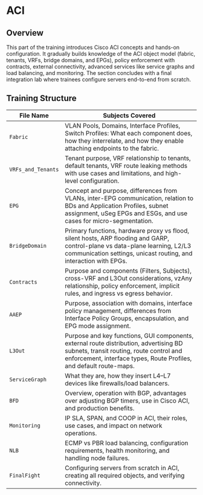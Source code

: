 # ACI

## Overview

This part of the training introduces Cisco ACI concepts and hands-on configuration. It gradually builds knowledge of the ACI object model (fabric, tenants, VRFs, bridge domains, and EPGs), policy enforcement with contracts, external connectivity, advanced services like service graphs and load balancing, and monitoring. The section concludes with a final integration lab where trainees configure servers end-to-end from scratch.

## Training Structure

| File Name          | Subjects Covered |
| ------------------ | ---------------- |
| `Fabric`           | VLAN Pools, Domains, Interface Profiles, Switch Profiles: What each component does, how they interrelate, and how they enable attaching endpoints to the fabric. |
| `VRFs_and_Tenants` | Tenant purpose, VRF relationship to tenants, default tenants, VRF route leaking methods with use cases and limitations, and high-level configuration. |
| `EPG`              | Concept and purpose, differences from VLANs, inter-EPG communication, relation to BDs and Application Profiles, subnet assignment, uSeg EPGs and ESGs, and use cases for micro-segmentation. |
| `BridgeDomain`     | Primary functions, hardware proxy vs flood, silent hosts, ARP flooding and GARP, control-plane vs data-plane learning, L2/L3 communication settings, unicast routing, and interaction with EPGs. |
| `Contracts`        | Purpose and components (Filters, Subjects), cross-VRF and L3Out considerations, vzAny relationship, policy enforcement, implicit rules, and ingress vs egress behavior. |
| `AAEP`             | Purpose, association with domains, interface policy management, differences from Interface Policy Groups, encapsulation, and EPG mode assignment. |
| `L3Out`            | Purpose and key functions, GUI components, external route distribution, advertising BD subnets, transit routing, route control and enforcement, interface types, Route Profiles, and default route-maps. |
| `ServiceGraph`     | What they are, how they insert L4–L7 devices like firewalls/load balancers. |
| `BFD`              | Overview, operation with BGP, advantages over adjusting BGP timers, use in Cisco ACI, and production benefits. |
| `Monitoring`       | IP SLA, SPAN, and COOP in ACI, their roles, use cases, and impact on network operations. |
| `NLB`              | ECMP vs PBR load balancing, configuration requirements, health monitoring, and handling node failures. |
| `FinalFight`       | Configuring servers from scratch in ACI, creating all required objects, and verifying connectivity. |
